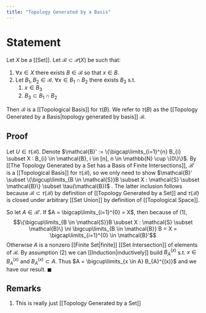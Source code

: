 ```yaml
---
title: "Topology Generated by a Basis"
---
```


# Statement
Let $X$ be a [[Set]]. Let $\mathcal{B} \subset \mathcal{P}(X)$ be such that:
1. $\forall x \in X$ there exists $B \in \mathcal{B}$ so that $x \in B$.
2. Let $B_{1}, B_{2} \in \mathcal{B}$. $\forall x \in B_{1} \cap B_{2}$ there exists $B_{3}$ s.t.
	1. $x \in B_{3}$
	2. $B_{3} \subset B_{1} \cap B_{2}$

Then $\mathcal{B}$ is a [[Topological Basis]] for $\tau(B)$. We refer to $\tau(B)$ as the [[Topology Generated by a Basis|topology generated by basis]] $\mathcal{B}$.

## Proof
Let $U \in \tau(\mathcal{B})$. Denote $\mathcal{B}' := \{\bigcap\limits_{i=1}^{n} B_{i} \subset X : B_{i} \in \mathcal{B}, i \in [n], n \in \mathbb{N} \cup \{0\}\}$. By [[The Topology Generated by a Set has a Basis of Finite Intersections]], $\mathcal{B}'$ is a [[Topological Basis]] for $\tau(\mathcal{B})$, so we only need to show $\mathcal{B}' \subset \{\bigcup\limits_{B \in \mathcal{S}}B \subset X : \mathcal{S} \subset \mathcal{B}\} \subset \tau(\mathcal{B})$ . The latter inclusion follows because $\mathcal{B} \subset \tau(\mathcal{B})$ by definition of [[Topology Generated by a Set]] and $\tau(\mathcal{B})$ is closed under arbitrary [[Set Union]] by definition of [[Topological Space]].


So let $A \in \mathcal{B}'$. If $A = \bigcap\limits_{i=1}^{0} = X$, then because of (1), $$\{\bigcup\limits_{B \in \mathcal{S}}B \subset X : \mathcal{S} \subset \mathcal{B}\} \ni \bigcup\limits_{B \in \mathcal{B}} B = X = \bigcap\limits_{i=1}^{0} \in \mathcal{B}'$$
 Otherwise $A$ is a nonzero [[Finite Set|finite]] [[Set Intersection]] of elements of $\mathcal{B}$. By assumption (2) we can [[Induction|inductively]] build $B_{A}^{(x)}$ s.t. $x \in B_{A}^{(x)}$ and $B_{A}^{(x)} \subset A$. Thus $A = \bigcup\limits_{x \in A} B_{A}^{(x)}$ and we have our result. $\blacksquare$

## Remarks
1. This is really just [[Topology Generated by a Set]]